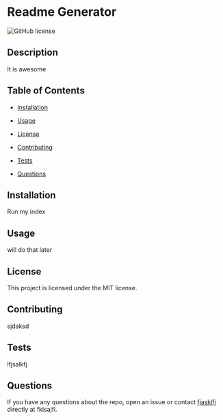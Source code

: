 # Readme Generator

![GitHub license](https://img.shields.io/badge/license-MIT-blue.svg)

## Description 

It is awesome

## Table of Contents 

* [Installation](#installation)
* [Usage](#usage)

* [License](#license)

* [Contributing](#contributing)
* [Tests](#tests)
* [Questions](#questions)

## Installation

Run my index

## Usage 

will do that later

## License

This project is licensed under the MIT license.

## Contributing

sjdaksd

## Tests

lfjsalkfj

## Questions

If you have any questions about the repo, open an issue or contact [fjasklfj](https://github.com/fjasklfj) directly at fklsajfl.
